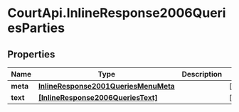 # CourtApi.InlineResponse2006QueriesParties

## Properties
Name | Type | Description | Notes
------------ | ------------- | ------------- | -------------
**meta** | [**InlineResponse2001QueriesMenuMeta**](InlineResponse2001QueriesMenuMeta.md) |  | [optional] 
**text** | [**[InlineResponse2006QueriesText]**](InlineResponse2006QueriesText.md) |  | [optional] 


